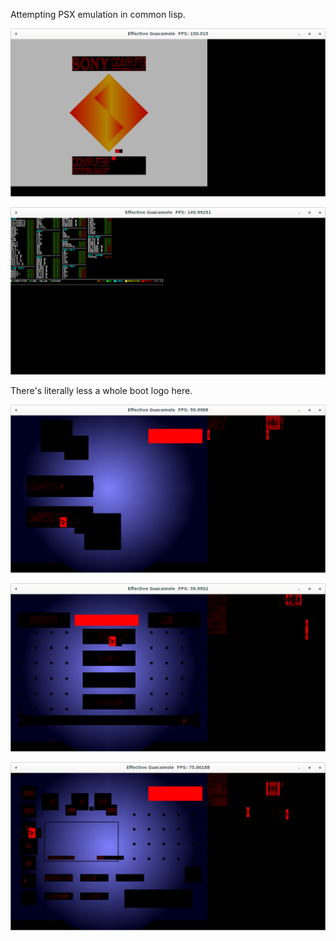 Attempting PSX emulation in common lisp.  

![Obviously working correctly.](screenshots/bootlogo.png)

![CPU tests](screenshots/tests.png)

There's literally less a whole boot logo here.  

![Such texture, much BIOS.](screenshots/bios.png)

![Painstakingly accurate representation of the memory card manager.](screenshots/memcard.png)

![This is how the cdrom player looks, right?](screenshots/cdrom.png)
